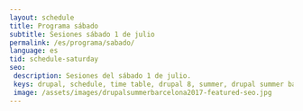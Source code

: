```yaml
---
layout: schedule
title: Programa sábado
subtitle: Sesiones sábado 1 de julio
permalink: /es/programa/sabado/
language: es
tid: schedule-saturday
seo:
 description: Sesiones del sábado 1 de julio.
 keys: drupal, schedule, time table, drupal 8, summer, drupal summer barcelona, 2017
 image: /assets/images/drupalsummerbarcelona2017-featured-seo.jpg
---
```

